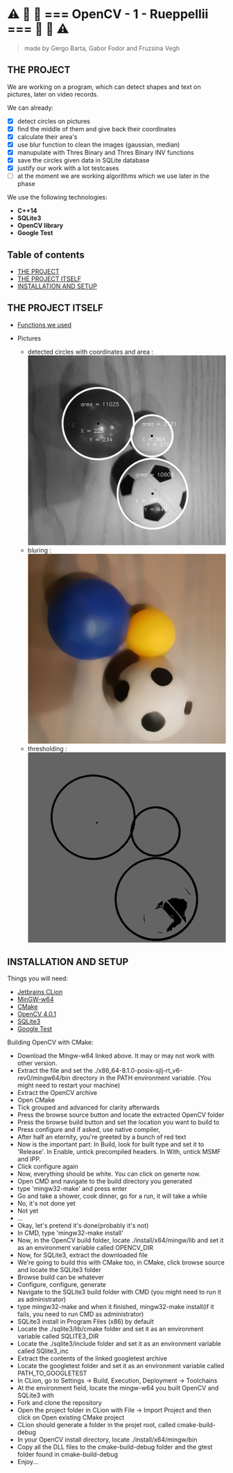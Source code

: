 # :warning:  :traffic_light:  :red_car:  === OpenCV - 1 - Rueppellii ===  :red_car:  :traffic_light:  :warning:
> made by Gergo Barta, Gabor Fodor and Fruzsina Vegh

## THE PROJECT
We are working on a program, which can detect shapes and text on pictures, later on video records.

We can already:
 - [x] detect circles on pictures
 - [x] find the middle of them and give back their coordinates
 - [x] calculate their area's
 - [x] use blur function to clean the images (gaussian, median)
 - [x] manupulate with Thres Binary and Thres Binary INV functions
 - [x] save the circles given data in SQLite database
 - [x] justify our work with a lot testcases
 - [ ] at the moment we are working algorithms which we use later in the phase

We use the following technologies:
* __C++14__
* __SQLite3__
* __OpenCV library__
* __Google Test__

## Table of contents
- [THE PROJECT](#the-project)
- [THE PROJECT ITSELF](#the-project-itself)
- [INSTALLATION AND SETUP](#installation-and-setup)


## THE PROJECT ITSELF
 - [Functions we used](docs/functions.md)

 - Pictures
    - detected circles with coordinates and area :
    ![detected circles with coordinates and area](img/detect_circles.PNG)
    - bluring :
    ![blured image](img/detect_circles_2.PNG)
    - thresholding :
    ![threshold image](img/detect_circles_3.PNG)




## INSTALLATION AND SETUP
 Things you will need:

 - [Jetbrains CLion](https://www.jetbrains.com/clion/)
 - [MinGW-w64](https://drive.google.com/open?id=1tNNNxxlnYyeeiGAozp307DbwI1kel2AQ)
 - [CMake](https://github.com/Kitware/CMake/releases/download/v3.14.0-rc1/cmake-3.14.0-rc1-win64-x64.msi)
 - [OpenCV 4.0.1](https://github.com/opencv/opencv/archive/4.0.1.zip)
 - [SQLite3](https://drive.google.com/open?id=1fUCQl_v66Zl4Wb51pFHGSVmeZyfMp83z)
 - [Google Test](https://github.com/green-fox-academy/teaching-materials/blob/master/workshop/testing/env-setup/cpp/resource/googletest.zip)

Building OpenCV with CMake:
 - Download the Mingw-w64 linked above. It may or may not work with other version.
 - Extract the file and set the ./x86_64-8.1.0-posix-sjlj-rt_v6-rev0/mingw64/bin directory in the
 PATH environment variable. (You might need to restart your machine)
 - Extract the OpenCV archive
 - Open CMake
 - Tick grouped and advanced for clarity afterwards
 - Press the browse source button and locate the extracted OpenCV folder
 - Press the browse build button and set the location you want to build to
 - Press configure and if asked, use native compiler,
 - After half an eternity, you're greeted by a bunch of red text
 - Now is the important part: In Build, look for built type and set it to 'Release'. In Enable, untick precompiled headers.
 In With, untick MSMF and IPP.
 - Click configure again
 - Now, everything should be white. You can click on generte now.
 - Open CMD and navigate to the build directory you generated
 - type 'mingw32-make' and press enter
 - Go and take a shower, cook dinner, go for a run, it will take a while
 - No, it's not done yet
 - Not yet
 - ...
 - Okay, let's pretend it's done(probably it's not)
 - In CMD, type 'mingw32-make install'
 - Now, in the OpenCV build folder, locate ./install/x64/mingw/lib and set it as an environment variable called OPENCV_DIR
 - Now, for SQLite3, extract the downloaded file
 - We're going to build this with CMake too, in CMake, click browse source and locate the SQLite3 folder
 - Browse build can be whatever
 - Configure, configure, generate
 - Navigate to the SQLite3 build folder with CMD (you might need to run it as administrator)
 - type mingw32-make and when it finished, mingw32-make install(if it fails, you need to run CMD as administrator)
 - SQLite3 install in Program Files (x86) by default
 - Locate the ./sqlite3/lib/cmake folder and set it as an environment variable called SQLITE3_DIR
 - Locate the ./sqlite3/include folder and set it as an environment variable called SQlite3_inc
 - Extract the contents of the linked googletest archive
 - Locate the googletest folder and set it as an environment variable called PATH_TO_GOOGLETEST
 - In CLion, go to Settings -> Build, Execution, Deployment -> Toolchains
 - At the environment field, locate the mingw-w64 you built OpenCV and SQLite3 with
 - Fork and clone the repository
 - Open the project folder in CLion with File -> Import Project and then click on Open existing CMake project
 - CLion should generate a folder in the projet root, called cmake-build-debug
 - In your OpenCV install directory, locate ./install/x64/mingw/bin
 - Copy all the DLL files to the cmake-build-debug folder and the gtest folder found in cmake-build-debug
 - Enjoy...
